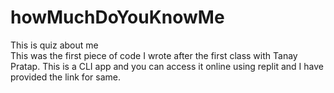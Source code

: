 # howMuchDoYouKnowMe
This is quiz about me  
This was the first piece of code I wrote after the first class with Tanay Pratap.
This is a CLI app and you can access it online using replit and I have provided the link for same.
